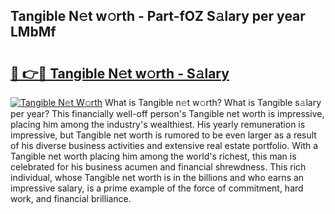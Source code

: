 ## Tangible N𝚎t w𝚘rth - Part-fOZ S𝚊lary per year LMbMf

# <h2><a href="http://gc0hoxi.nevu.top/?p=Tangible">🔗 👉🔴 Tangible N𝚎t w𝚘rth - S𝚊lary</a></h2>

[![Tangible N𝚎t W𝚘rth](https://i.imgur.com/Oavwk0R.jpeg)](http://gc0hoxi.nevu.top/?p=Tangible)
What is Tangible n𝚎t w𝚘rth? What is Tangible s𝚊lary per year?
This financially well-off person's Tangible net worth is impressive, placing him among the industry's wealthiest. His yearly remuneration is impressive, but Tangible net worth is rumored to be even larger as a result of his diverse business activities and extensive real estate portfolio. With a Tangible net worth placing him among the world's richest, this man is celebrated for his business acumen and financial shrewdness. This rich individual, whose Tangible net worth is in the billions and who earns an impressive salary, is a prime example of the force of commitment, hard work, and financial brilliance.
